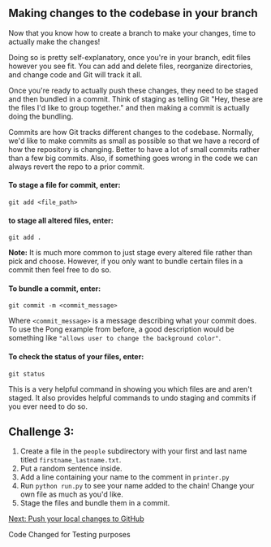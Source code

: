 ## Making changes to the codebase in your branch

Now that you know how to create a branch to make your changes, time to actually make the changes!

Doing so is pretty self-explanatory, once you're in your branch, edit files however you see fit. You can add and delete files, reorganize directories, and change code and Git will track it all. 

Once you're ready to actually push these changes, they need to be staged and then bundled in a commit. Think of staging as telling Git "Hey, these are the files I'd like to group together." and then making a commit is actually doing the bundling.

Commits are how Git tracks different changes to the codebase. Normally, we'd like to make commits as small as possible so that we have a record of how the repository is changing. Better to have a lot of small commits rather than a few big commits. Also, if something goes wrong in the code we can always revert the repo to a prior commit. 

#### To stage a file for commit, enter: 
```
git add <file_path>
```
#### to stage all altered files, enter:
```
git add .
```
**Note:** It is much more common to just stage every altered file rather than pick and choose. However, if you only want to bundle certain files in a commit then feel free to do so.

#### To bundle a commit, enter:
```
git commit -m <commit_message>
```
Where `<commit_message>` is a message describing what your commit does. To use the Pong example from before, a good description would be something like `"allows user to change the background color"`.

#### To check the status of your files, enter:
```
git status
```
This is a very helpful command in showing you which files are and aren't staged. It also provides helpful commands to undo staging and commits if you ever need to do so.

## Challenge 3:

1. Create a file in the `people` subdirectory with your first and last name titled `firstname_lastname.txt`. 
2. Put a random sentence inside. 
3. Add a line containing your name to the comment in `printer.py`
4. Run `python run.py` to see your name added to the chain! Change your own file as much as you'd like.
5. Stage the files and bundle them in a commit.

[Next: Push your local changes to GitHub](../part5-pushing_changes_to_github)

Code Changed for Testing purposes
